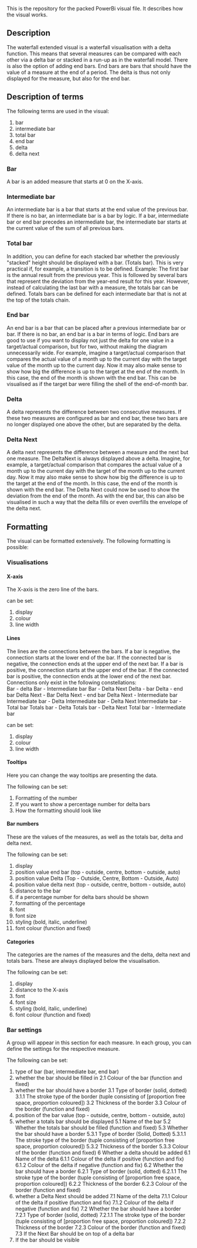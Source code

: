 This is the repository for the packed PowerBi visual file. It describes how the visual works. 

## Description

The waterfall extended visual is a waterfall visualisation with a delta function. This means that several measures can be compared with each other via a delta bar or stacked in a run-up as in the waterfall model. There is also the option of adding end bars. End bars are bars that should have the value of a measure at the end of a period. The delta is thus not only displayed for the measure, but also for the end bar.

## Description of terms

The following terms are used in the visual: 
1. bar
2. intermediate bar
3. total bar
4. end bar
5. delta
6. delta next

### Bar
A bar is an added measure that starts at 0 on the X-axis.

### Intermediate bar
An intermediate bar is a bar that starts at the end value of the previous bar. If there is no bar, an intermediate bar is a bar by logic. 
If a bar, intermediate bar or end bar precedes an intermediate bar, the intermediate bar starts at the current value of the sum of all previous bars. 

### Total bar
In addition, you can define for each stacked bar whether the previously "stacked" height should be displayed with a bar. (Totals bar). This is very practical if, for example, a transition is to be defined. Example: The first bar is the annual result from the previous year. This is followed by several bars that represent the deviation from the year-end result for this year. However, instead of calculating the last bar with a measure, the totals bar can be defined. Totals bars can be defined for each intermediate bar that is not at the top of the totals chain.

### End bar
An end bar is a bar that can be placed after a previous intermediate bar or bar. If there is no bar, an end bar is a bar in terms of logic. 
End bars are good to use if you want to display not just the delta for one value in a target/actual comparison, but for two, without making the diagram unnecessarily wide. 
For example, imagine a target/actual comparison that compares the actual value of a month up to the current day with the target value of the month up to the current day. Now it may also make sense to show how big the difference is up to the target at the end of the month. In this case, the end of the month is shown with the end bar. This can be visualised as if the target bar were filling the shell of the end-of-month bar. 

### Delta
A delta represents the difference between two consecutive measures. If these two measures are configured as bar and end bar, these two bars are no longer displayed one above the other, but are separated by the delta.

### Delta Next
A delta next represents the difference between a measure and the next but one measure. The DeltaNext is always displayed above a delta. Imagine, for example, a target/actual comparison that compares the actual value of a month up to the current day with the target of the month up to the current day. Now it may also make sense to show how big the difference is up to the target at the end of the month. In this case, the end of the month is shown with the end bar. The Delta Next could now be used to show the deviation from the end of the month. As with the end bar, this can also be visualised in such a way that the delta fills or even overfills the envelope of the delta next.

## Formatting
The visual can be formatted extensively. The following formatting is possible:

### Visualisations

#### X-axis
The X-axis is the zero line of the bars.

can be set:
1. display
2. colour
3. line width

#### Lines
The lines are the connections between the bars. If a bar is negative, the connection starts at the lower end of the bar. If the connected bar is negative, the connection ends at the upper end of the next bar. If a bar is positive, the connection starts at the upper end of the bar. If the connected bar is positive, the connection ends at the lower end of the next bar. Connections only exist in the following constellations:  
Bar - delta
Bar - Intermediate bar
Bar - Delta Next
Delta - bar
Delta - end bar
Delta Next - Bar
Delta Next - end bar
Delta Next - Intermediate bar
Intermediate bar - Delta
Intermediate bar - Delta Next
Intermediate bar - Total bar
Totals bar - Delta
Totals bar - Delta Next
Total bar - Intermediate bar

can be set:
1. display
2. colour
3. line width

#### Tooltips
Here you can change the way tooltips are presenting the data.

The following can be set:
1. Formatting of the number
2. If you want to show a percentage number for delta bars
3. How the formatting should look like

#### Bar numbers
These are the values of the measures, as well as the totals bar, delta and delta next.

The following can be set:
1. display
2. position value end bar (top - outside, centre, bottom - outside, auto)
3. position value Delta (Top - Outside, Centre, Bottom - Outside, Auto)
4. position value delta next (top - outside, centre, bottom - outside, auto)
5. distance to the bar
6. if a percentage number for delta bars should be shown
7. formatting of the percentage
8. font
9. font size
10. styling (bold, italic, underline)
11. font colour (function and fixed)

#### Categories
The categories are the names of the measures and the delta, delta next and totals bars. These are always displayed below the visualisation. 

The following can be set:
1. display
5. distance to the X-axis
6. font
7. font size
8. styling (bold, italic, underline)
9. font colour (function and fixed)

### Bar settings
A group will appear in this section for each measure. In each group, you can define the settings for the respective measure.

The following can be set: 
1. type of bar (bar, intermediate bar, end bar)
2. whether the bar should be filled in
 2.1 Colour of the bar (function and fixed)
3. whether the bar should have a border
 3.1 Type of border (solid, dotted)
  3.1.1 The stroke type of the border (tuple consisting of [proportion free space, proportion coloured])
 3.2 Thickness of the border
 3.3 Colour of the border (function and fixed)
4. position of the bar value (top - outside, centre, bottom - outside, auto)
5. whether a totals bar should be displayed
 5.1 Name of the bar
 5.2 Whether the totals bar should be filled (function and fixed)
 5.3 Whether the bar should have a border
  5.3.1 Type of border (Solid, Dotted)
   5.3.1.1 The stroke type of the border (tuple consisting of [proportion free space, proportion coloured])
  5.3.2 Thickness of the border
  5.3.3 Colour of the border (function and fixed)
6 Whether a delta should be added
 6.1 Name of the delta
  6.1.1 Colour of the delta if positive (function and fix)
  6.1.2 Colour of the delta if negative (function and fix)
 6.2 Whether the bar should have a border
  6.2.1 Type of border (solid, dotted)
   6.2.1.1 The stroke type of the border (tuple consisting of [proportion free space, proportion coloured])
  6.2.2 Thickness of the border
  6.2.3 Colour of the border (function and fixed)
7. whether a Delta Next should be added
 7.1 Name of the delta
  7.1.1 Colour of the delta if positive (function and fix)
  7.1.2 Colour of the delta if negative (function and fix)
 7.2 Whether the bar should have a border
  7.2.1 Type of border (solid, dotted)
   7.2.1.1 The stroke type of the border (tuple consisting of [proportion free space, proportion coloured])
 7.2.2 Thickness of the border
 7.2.3 Colour of the border (function and fixed)
 7.3 If the Next Bar should be on top of a delta bar
8. If the bar should be visible
